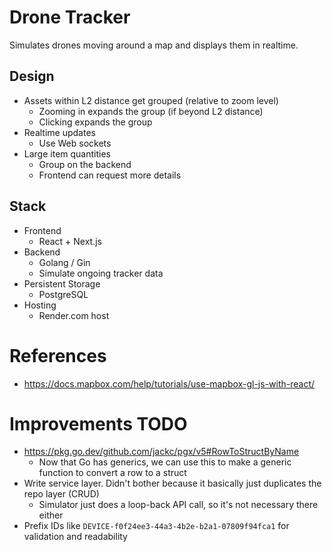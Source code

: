 # Drone Tracker

Simulates drones moving around a map and displays them in realtime.

## Design
- Assets within L2 distance get grouped (relative to zoom level)
  - Zooming in expands the group (if beyond L2 distance)
  - Clicking expands the group
- Realtime updates
  - Use Web sockets
- Large item quantities
  - Group on the backend
  - Frontend can request more details

## Stack
- Frontend
  - React + Next.js
- Backend
  - Golang / Gin
  - Simulate ongoing tracker data
- Persistent Storage
  - PostgreSQL
- Hosting
  - Render.com host

# References
- https://docs.mapbox.com/help/tutorials/use-mapbox-gl-js-with-react/

# Improvements TODO
- https://pkg.go.dev/github.com/jackc/pgx/v5#RowToStructByName
  - Now that Go has generics, we can use this to make a generic function to convert a row to a struct
- Write service layer. Didn't bother because it basically just duplicates the repo layer (CRUD)
  - Simulator just does a loop-back API call, so it's not necessary there either
- Prefix IDs like `DEVICE-f0f24ee3-44a3-4b2e-b2a1-07809f94fca1` for validation and readability
